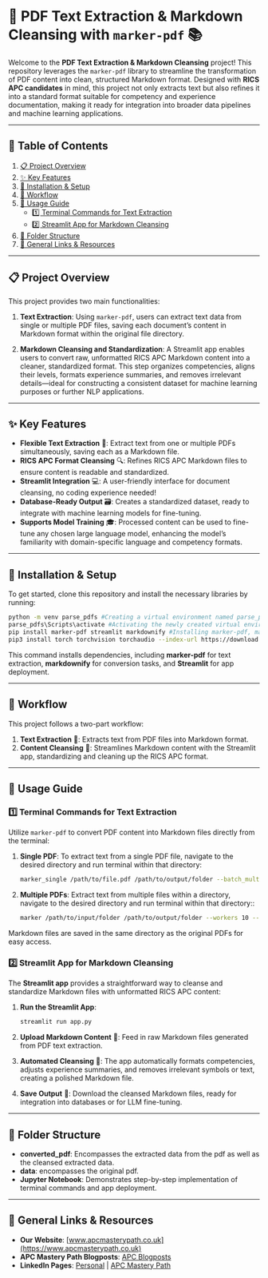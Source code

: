 # 📄 PDF Text Extraction & Markdown Cleansing with `marker-pdf` 📚

Welcome to the **PDF Text Extraction & Markdown Cleansing** project! This repository leverages the `marker-pdf` library to streamline the transformation of PDF content into clean, structured Markdown format. Designed with **RICS APC candidates** in mind, this project not only extracts text but also refines it into a standard format suitable for competency and experience documentation, making it ready for integration into broader data pipelines and machine learning applications.

---

## 📑 Table of Contents
1. [📋 Project Overview](#project-overview)
2. [✨ Key Features](#key-features)
3. [🔧 Installation & Setup](#installation--setup)
4. [🚀 Workflow](#workflow)
5. [📝 Usage Guide](#usage-guide)
    - [1️⃣ Terminal Commands for Text Extraction](#1️⃣-terminal-commands-for-text-extraction)
    - [2️⃣ Streamlit App for Markdown Cleansing](#2️⃣-streamlit-app-for-markdown-cleansing)
6. [📂 Folder Structure](#folder-structure)
7. [🔗 General Links & Resources](#-general-links--resources)

---

## 📋 Project Overview

This project provides two main functionalities:

1. **Text Extraction**: Using `marker-pdf`, users can extract text data from single or multiple PDF files, saving each document’s content in Markdown format within the original file directory.

2. **Markdown Cleansing and Standardization**: A Streamlit app enables users to convert raw, unformatted RICS APC Markdown content into a cleaner, standardized format. This step organizes competencies, aligns their levels, formats experience summaries, and removes irrelevant details—ideal for constructing a consistent dataset for machine learning purposes or further NLP applications.

---

## ✨ Key Features

- **Flexible Text Extraction** 📝: Extract text from one or multiple PDFs simultaneously, saving each as a Markdown file.
- **RICS APC Format Cleansing** 🔍: Refines RICS APC Markdown files to ensure content is readable and standardized.
- **Streamlit Integration** 💻: A user-friendly interface for document cleansing, no coding experience needed!
- **Database-Ready Output** 🗃️: Creates a standardized dataset, ready to integrate with machine learning models for fine-tuning.
- **Supports Model Training** 🎓: Processed content can be used to fine-tune any chosen large language model, enhancing the model’s familiarity with domain-specific language and competency formats.

---

## 🔧 Installation & Setup

To get started, clone this repository and install the necessary libraries by running:

```bash
python -m venv parse_pdfs #Creating a virtual environment named parse_pdfs
parse_pdfs\Scripts\activate #Activating the newly created virtual environment
pip install marker-pdf streamlit markdownify #Installing marker-pdf, markdownify and streamlit packages
pip3 install torch torchvision torchaudio --index-url https://download.pytorch.org/whl/cu121 #installing pytorch with cuda 12.1 from source
```

This command installs dependencies, including **marker-pdf** for text extraction, **markdownify** for conversion tasks, and **Streamlit** for app deployment.

---

## 🚀 Workflow

This project follows a two-part workflow:

1. **Text Extraction** 📝: Extracts text from PDF files into Markdown format.
2. **Content Cleansing** 🔄: Streamlines Markdown content with the Streamlit app, standardizing and cleaning up the RICS APC format.

---

## 📝 Usage Guide

### 1️⃣ Terminal Commands for Text Extraction
Utilize `marker-pdf` to convert PDF content into Markdown files directly from the terminal:

1. **Single PDF**: To extract text from a single PDF file, navigate to the desired directory and run terminal within that directory:
    ```bash
    marker_single /path/to/file.pdf /path/to/output/folder --batch_multiplier 2 --max_pages 10 --langs English
    ```

2. **Multiple PDFs**: Extract text from multiple files within a directory, navigate to the desired directory and run terminal within that directory::
    ```bash
    marker /path/to/input/folder /path/to/output/folder --workers 10 --max 10 --metadata_file /path/to/metadata.json --min_length 10000
    ```

Markdown files are saved in the same directory as the original PDFs for easy access.

### 2️⃣ Streamlit App for Markdown Cleansing
The **Streamlit app** provides a straightforward way to cleanse and standardize Markdown files with unformatted RICS APC content:

1. **Run the Streamlit App**:
    ```bash
    streamlit run app.py
    ```
   
2. **Upload Markdown Content** 📄: Feed in raw Markdown files generated from PDF text extraction.
3. **Automated Cleansing** 🔧: The app automatically formats competencies, adjusts experience summaries, and removes irrelevant symbols or text, creating a polished Markdown file.
4. **Save Output** 💾: Download the cleansed Markdown files, ready for integration into databases or for LLM fine-tuning.

---

## 📂 Folder Structure

- **converted_pdf**: Encompasses the extracted data from the pdf as well as the cleansed extracted data.
- **data**: encompasses the original pdf.
- **Jupyter Notebook**: Demonstrates step-by-step implementation of terminal commands and app deployment.

---

## 🔗 General Links & Resources

- **Our Website**: [www.apcmasterypath.co.uk](https://www.apcmasterypath.co.uk)
- **APC Mastery Path Blogposts**: [APC Blogposts](https://www.apcmasterypath.co.uk/blog-list)
- **LinkedIn Pages**: [Personal](https://www.linkedin.com/in/mohamed-ashour-0727/) | [APC Mastery Path](https://www.linkedin.com/company/apc-mastery-path)
